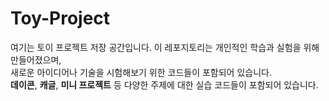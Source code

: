 # Toy-Project

여기는 토이 프로젝트 저장 공간입니다. 이 레포지토리는 개인적인 학습과 실험을 위해 만들어졌으며,  
새로운 아이디어나 기술을 시험해보기 위한 코드들이 포함되어 있습니다.  
**데이콘**, **캐글**, **미니 프로젝트** 등 다양한 주제에 대한 실습 코드들이 포함되어 있습니다.


